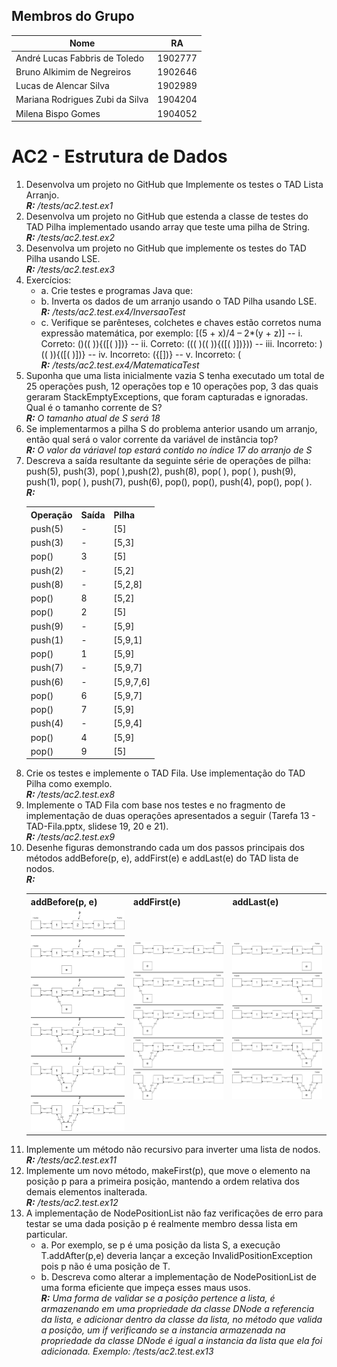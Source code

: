 ## Membros do Grupo   

| Nome                            | RA |
|--------------------------------|--------- |
| André Lucas Fabbris de Toledo   | 1902777 |
| Bruno Alkimim de Negreiros      | 1902646 |
| Lucas de Alencar Silva          | 1902989 |
| Mariana Rodrigues Zubi da Silva | 1904204 |
| Milena Bispo Gomes              | 1904052 |
    
# AC2 - Estrutura de Dados
1. Desenvolva um projeto no GitHub que Implemente os testes o TAD Lista Arranjo.<br>***R:** /tests/ac2.test.ex1*
2. Desenvolva um projeto no GitHub que estenda a classe de testes do TAD Pilha
implementado usando array que teste uma pilha de String.<br>***R:** /tests/ac2.test.ex2*
3. Desenvolva um projeto no GitHub que implemente os testes do TAD Pilha usando LSE. <br>***R:** /tests/ac2.test.ex3*
4. Exercícios:
    - a. Crie testes e programas Java que:
    - b. Inverta os dados de um arranjo usando o TAD Pilha usando LSE. <br>***R:** /tests/ac2.test.ex4/InversaoTest*
    - c. Verifique se parênteses, colchetes e chaves estão corretos numa expressão
matemática, por exemplo: [(5 + x)/4 – 2*(y + z)]
  -- i. Correto: ()(( )){([( )])}
  -- ii. Correto: ((( )(( )){([( )])}))
  -- iii. Incorreto: )(( )){([( )])}
  -- iv. Incorreto: ({[])}
  -- v. Incorreto: ( <br>***R:** /tests/ac2.test.ex4/MatematicaTest*
5. Suponha que uma lista inicialmente vazia S tenha executado um total de 25 operações
push, 12 operações top e 10 operações pop, 3 das quais geraram
StackEmptyExceptions, que foram capturadas e ignoradas. Qual é o tamanho corrente
de S? <br>***R:** O tamanho atual de S será 18*
6. Se implementarmos a pilha S do problema anterior usando um arranjo, então qual
será o valor corrente da variável de instância top? <br>***R:** O valor da váriavel top estará contido no índice 17 do arranjo de S*
7. Descreva a saída resultante da seguinte série de operações de pilha: push(5), push(3),
pop( ),push(2), push(8), pop( ), pop( ), push(9), push(1), pop( ), push(7), push(6), pop(),
pop(), push(4), pop(), pop( ).   
    ***R:***<table><tr><th>Operação</th><th>Saída</th><th>Pilha</th></tr><tr><td>push(5)</td><td>-</td><td>[5]</td></tr><tr><td>push(3)</td><td>-</td><td>[5,3]</td></tr><tr><td>pop()</td><td>3</td><td>[5]</td></tr><tr><td>push(2)</td><td>-</td><td>[5,2]</td></tr><tr><td>push(8)</td><td>-</td><td>[5,2,8]</td></tr><tr><td>pop()</td><td>8</td><td>[5,2]</td></tr><tr><td>pop()</td><td>2</td><td>[5]</td></tr><tr><td>push(9)</td><td>-</td><td>[5,9]</td></tr><tr><td>push(1)</td><td>-</td><td>[5,9,1]</td></tr><tr><td>pop()</td><td>1</td><td>[5,9]</td></tr><tr><td>push(7)</td><td>-</td><td>[5,9,7]</td></tr><tr><td>push(6)</td><td>-</td><td>[5,9,7,6]</td></tr><tr><td>pop()</td><td>6</td><td>[5,9,7]</td></tr><tr><td>pop()</td><td>7</td><td>[5,9]</td></tr><tr><td>push(4)</td><td>-</td><td>[5,9,4]</td></tr><tr><td>pop()</td><td>4</td><td>[5,9]</td></tr><tr><td>pop()</td><td>9</td><td>[5]</td></tr></table>
8. Crie os testes e implemente o TAD Fila. Use implementação do TAD Pilha como
exemplo.<br>***R:** /tests/ac2.test.ex8*
9. Implemente o TAD Fila com base nos testes e no fragmento de implementação de
duas operações apresentados a seguir (Tarefa 13 - TAD-Fila.pptx, slidese 19, 20 e 21).<br>***R:** /tests/ac2.test.ex9*
10. Desenhe figuras demonstrando cada um dos passos principais dos métodos
addBefore(p, e), addFirst(e) e addLast(e) do TAD lista de nodos.    
    ***R:***<table><tr><th>addBefore(p, e)</th><th>addFirst(e)</th><th>addLast(e)</th></tr><tr><td><img src="https://github.com/AnBruLuMaMi/ed-ac2/blob/main/imgs/ex10-addbefore.png" alt="drawing" width="200"/></td><td><img src="https://github.com/AnBruLuMaMi/ed-ac2/blob/main/imgs/ex10-addFirst.png" alt="drawing" width="200"/></td><td><img src="https://github.com/AnBruLuMaMi/ed-ac2/blob/main/imgs/ex10-addLast.png" alt="drawing" width="200"/></td></tr></table>
11. Implemente um método não recursivo para inverter uma lista de nodos. <br>***R:** /tests/ac2.test.ex11*
12. Implemente um novo método, makeFirst(p), que move o elemento na posição p para a
primeira posição, mantendo a ordem relativa dos demais elementos inalterada. <br>***R:** /tests/ac2.test.ex12*
13. A implementação de NodePositionList não faz verificações de erro para testar se uma
dada posição p é realmente membro dessa lista em particular.
    - a. Por exemplo, se p é uma posição da lista S, a execução T.addAfter(p,e) deveria
lançar a exceção InvalidPositionException pois p não é uma posição de T.
    - b. Descreva como alterar a implementação de NodePositionList de uma forma
eficiente que impeça esses maus usos. <br>***R:** Uma forma de validar se a posição pertence a lista, é armazenando em uma propriedade da classe DNode a referencia da lista,
        e adicionar dentro da classe da lista, no método que valida a posição, um if verificando se a instancia armazenada na propriedade da classe DNode
        é igual a instancia da lista que ela foi adicionada. Exemplo: /tests/ac2.test.ex13*
